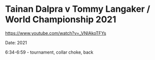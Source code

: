 # Tainan Dalpra v Tommy Langaker / World Championship 2021

https://www.youtube.com/watch?v=_VNIAkoTFYs

Date: 2021

6:34-6:59 - tournament, collar choke, back

